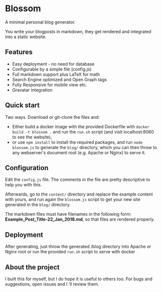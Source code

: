 # Blossom

A minimal personal blog generator.

You write your blogposts in markdown, they get rendered and integrated into a static website.

## Features

- Easy deployment - no need for database
- Configurable by a simple file (config.js)
- Full markdown support plus LaTeX for math
- Search Engine optimized and Open Graph tags
- Fully Responsive for mobile view etc.
- Gravatar integration

## Quick start
Two ways. Download or git-clone the files and:
 - Either build a docker image with the provided Dockerfile with `docker build -t blossom .` and run the `run.sh` script (and visit localhost:8080 to see the website),
 - or use `npm install` to install the required packages, and run `node blossom.js` to generate the `blog/` directory, which you can then throw to any webserver's document root (e.g. Apache or Nginx) to serve it.

## Configuration

Edit the `config.js` file. The comments in the file are pretty descriptive to help you with this. 

Afterwards, go to the `content/` directory and replace the example content with yours, and run again the `blossom.js` script to get your new site generated in the `blog/` directory.

The markdown files must have filenames in the following form: __Example_Post_Title-22_Jan_2018.md__, so that files are rendered properly.

## Deployment

After generating, just throw the generated /blog directory into Apache or Nginx root or run the provided `run.sh` script to serve with docker

## About the project

I built this for myself, but I do hope it is useful to others too. For bugs and suggestions, open issues and I 'll review them.
